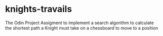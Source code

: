 # knights-travails
The Odin Project Assigment to implement a search algorithm to calculate the shortest path a Knight must take on a chessboard to move to a position
